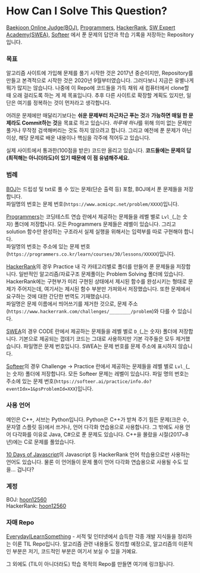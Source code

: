 # How Can I Solve This Question?

[Baekjoon Online Judge(BOJ)](https://www.acmicpc.net/), [Programmers](https://programmers.co.kr/learn/challenges), [HackerRank](https://www.hackerrank.com/dashboard), [SW Expert Academy(SWEA)](https://swexpertacademy.com/main/main.do), [Softeer](https://softeer.ai/index.do) 에서 푼 문제의 답안과 학습 기록을 저장하는 Repository입니다.

### 목표
알고리즘 사이트에 가입해 문제를 풀기 시작한 것은 2017년 중순이지만, Repository를 만들고 본격적으로 시작한 것은 2020년 9월부터였습니다. 그러다보니 지금은 유별나게 뭐가 많지는 않습니다. 나중에 이 Repo에 코드들을 가득 채워 새 컴퓨터에서 clone할 때 오래 걸리도록 하는 게 제 목표입니다. 추후 다른 사이트로 확장할 계획도 있지만, 일단은 여기를 정복하는 것이 먼저라고 생각합니다.

어려운 문제에만 매달리기보다는 **쉬운 문제부터 차근차근 푸는 것**과 **가능하면 매일 한 문제라도 Commit하는 것**을 목표로 하고 있습니다. *하루에 하나*를 위해 의미 없는 문제만 풀거나 무작정 검색해버리는 것도 하지 않으려고 합니다. 그리고 예전에 푼 문제가 아닌 이상, 해당 문제로 배운 내용이나 핵심을 각주에 적어두고 있습니다.

실제 사이트에서 통과한(100점을 받은) 코드만 올리고 있습니다. **코드들에는 문제의 답(최적해는 아니더라도)이 있기 때문에 이 점 유념해주세요.**

### 범례
[BOJ](https://github.com/showmanlee/HowCanISolveThisQuestion/tree/master/BOJ)는 드립성 및 txt로 풀 수 있는 문제(단순 출력 등) 포함, BOJ에서 푼 문제들을 저장합니다.    
파일명의 번호는 문제 번호(`https://www.acmicpc.net/problem/XXXX`)입니다.

[Programmers](https://github.com/showmanlee/HowCanISolveThisQuestion/tree/master/Programmers)는 코딩테스트 연습 란에서 제공하는 문제들을 레벨 별로 `Lvl_`(_는 숫자) 폴더에 저장합니다. 모든 Programmers 문제들은 레벨이 있습니다. 그리고 solution 함수만 완성하는 구조라서 실제 실행을 위해서는 입력부를 따로 구현해야 합니다.     
파일명의 번호는 주소에 있는 문제 번호(`https://programmers.co.kr/learn/courses/30/lessons/XXXXX`)입니다.

[HackerRank](https://github.com/showmanlee/HowCanISolveThisQuestion/tree/master/HackerRank)의 경우 Practice 내 각 카테고리별로 폴더를 만들어 푼 문제들을 저장합니다. 일반적인 알고리즘/자료구조 문제풀이는 Problem Solving 폴더에 있습니다. HackerRank에는 구현부가 미리 구현된 상태에서 제시된 함수를 완성시키는 형태로 문제가 주어지는데, 여기서는 제시된 함수 부분만 가져와서 저장했습니다. 또한 문제에서 요구하는 것에 대한 간단한 번역도 기재했습니다.      
파일명은 문제 이름에서 띄어쓰기를 제거한 것으로, 문제 주소(`https://www.hackerrank.com/challenges/________/problem`)와 다를 수 있습니다.

[SWEA](https://github.com/showmanlee/HowCanISolveThisQuestion/tree/master/SWEA)의 경우 CODE 란에서 제공하는 문제들을 레벨 별로 `D_`(_는 숫자) 폴더에 저장합니다. 기본으로 제공되는 껍데기 코드는 그대로 사용하지만 기본 각주들은 모두 제거했습니다. 파일명은 문제 번호입니다. SWEA는 문제 번호를 문제 주소에 표시하지 않습니다.

[Softeer](https://github.com/showmanlee/HowCanISolveThisQuestion/tree/master/Softeer)의 경우 Challenge -> Practice 란에서 제공하는 문제들을 레벨 별로 `Lvl_`(_는 숫자) 폴더에 저장합니다. 모든 Softeer 문제는 레벨이 있습니다. 파일 명의 번호는 주소에 있는 문제 번호(`https://softeer.ai/practice/info.do?eventIdx=1&psProblemId=XXX`)입니다.

### 사용 언어 
메인은 C++, 서브는 Python입니다. Python은 C++가 받쳐 주기 힘든 문제(크은 수, 문자열 스플릿 등)에서 쓰거나, 언어 다각화 연습용으로 사용합니다. 그 밖에도 사용 언어 다각화를 이유로 Java, C#으로 푼 문제도 있습니다. C++을 몰랐을 시절(2017~8년)에는 C로 문제를 풀었습니다.

[10 Days of Javascript](https://www.hackerrank.com/domains/tutorials/10-days-of-javascript)의 Javascript 등 HackerRank 언어 학습용으로만 사용하는 언어도 있습니다. 물론 이 언어들이 문제 풀이 언어 다각화 연습용으로 사용될 수도 있을... 겁니다?

### 계정
BOJ: [hoon12560](https://www.acmicpc.net/user/hoon12560)      
HackerRank: [hoon12560](https://www.hackerrank.com/hoon12560) 


### 자매 Repo

[EverydayILearnSomething](https://github.com/showmanlee/EverydayILearnSomething) - 서적 및 인터넷에서 습득한 각종 개발 지식들을 정리하는 이론 TIL Repo입니다. 알고리즘 관련 내용들도 정리할 예정으로, 알고리즘의 이론적인 부분은 저기, 코드적인 부분은 여기서 보실 수 있을 거예요.

그 외에도 (TIL이 아니더라도) 학습 목적의 Repo를 만들면 여기에 링크됩니다.